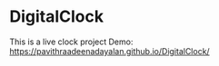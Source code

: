 # DigitalClock
This is a live clock project
Demo: https://pavithraadeenadayalan.github.io/DigitalClock/
